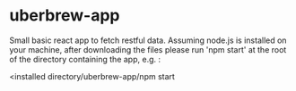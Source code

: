 # uberbrew-app

Small basic react app to fetch restful data.
Assuming node.js is installed on your machine, after downloading the files please run 'npm start' at the root of the directory containing the app, e.g. :

<installed directory/uberbrew-app/npm start



